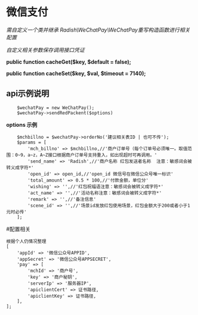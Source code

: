 # 微信支付
*需自定义一个类并继承 Radish\WeChatPay\WeChatPay重写构造函数进行相关配置*

*自定义相关参数保存调用接口凭证*

**public function cacheGet($key, $default = false);**

**public function cacheSet($key, $val, $timeout = 7140);**

## api示例说明
~~~
    $wechatPay = new WeChatPay();
    $wechatPay->sendRedPackent($options)
~~~

**options 示例**

~~~
    $mchbillno = $wechatPay->orderNo('建议相关表ID | 也可不传');
    $params = [
        'mch_billno' => $mchbillno,//'商户订单号（每个订单号必须唯一。取值范围：0~9，a~z，A~Z接口根据商户订单号支持重入，如出现超时可再调用。'
        'send_name' => 'Radish',//'商户名称 红包发送者名称  注意：敏感词会被转义成字符*'
        'open_id' => open_id,//'open_id 微信号在微信公众号唯一标识'
        'total_amount' => 0.5 * 100,//'付款金额，单位分'
        'wishing' => '',//'红包祝福语注意：敏感词会被转义成字符*'
        'act_name' => '',//'活动名称注意：敏感词会被转义成字符*'
        'remark' => '',//'备注信息'
        'scene_id' => '',//'场景id发放红包使用场景，红包金额大于200或者小于1元时必传'
    ];
~~~

#配置相关
~~~
根据个人仍情况整理
[
    'appId' => '微信公众号APPID',
    'appSecret' => '微信公众号APPSECRET',
    'pay' => [
        'mchId' => '商户号',
        'key' => '商户秘钥',
        'serverIp' => '服务器IP',
        'apiclientCert' => 证书路径, 
        'apiclientKey' => 证书路径, 
    ],
];
~~~